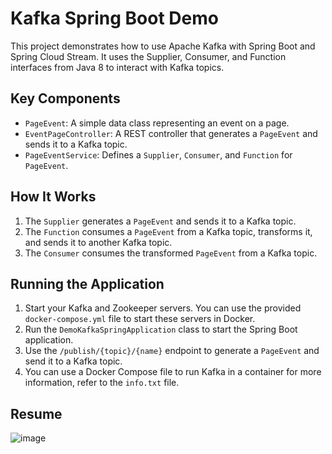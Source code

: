 # Kafka Spring Boot Demo

This project demonstrates how to use Apache Kafka with Spring Boot and Spring Cloud Stream. It uses the Supplier, Consumer, and Function interfaces from Java 8 to interact with Kafka topics.

## Key Components

- `PageEvent`: A simple data class representing an event on a page.
- `EventPageController`: A REST controller that generates a `PageEvent` and sends it to a Kafka topic.
- `PageEventService`: Defines a `Supplier`, `Consumer`, and `Function` for `PageEvent`.

## How It Works

1. The `Supplier` generates a `PageEvent` and sends it to a Kafka topic.
2. The `Function` consumes a `PageEvent` from a Kafka topic, transforms it, and sends it to another Kafka topic.
3. The `Consumer` consumes the transformed `PageEvent` from a Kafka topic.

## Running the Application

1. Start your Kafka and Zookeeper servers. You can use the provided `docker-compose.yml` file to start these servers in Docker.
2. Run the `DemoKafkaSpringApplication` class to start the Spring Boot application.
3. Use the `/publish/{topic}/{name}` endpoint to generate a `PageEvent` and send it to a Kafka topic.
4. You can use a Docker Compose file to run Kafka in a container for more information, refer to the `info.txt` file.

## Resume

![image](https://github.com/user-attachments/assets/177be4c7-a641-4cf4-b624-2f37cc1b1719)
